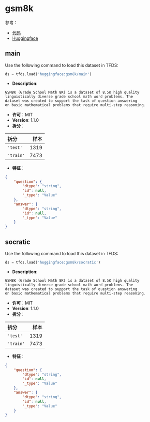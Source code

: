 # gsm8k

参考：

- [代码](https://github.com/huggingface/datasets/blob/master/datasets/gsm8k)
- [Huggingface](https://huggingface.co/datasets/gsm8k)

## main

Use the following command to load this dataset in TFDS:

```python
ds = tfds.load('huggingface:gsm8k/main')
```

- **Description**:

```
GSM8K (Grade School Math 8K) is a dataset of 8.5K high quality
linguistically diverse grade school math word problems. The
dataset was created to support the task of question answering
on basic mathematical problems that require multi-step reasoning.
```

- **许可**：MIT
- **Version**: 1.1.0
- **拆分**：

拆分 | 样本
:-- | --:
`'test'` | 1319
`'train'` | 7473

- **特征**：

```json
{
    "question": {
        "dtype": "string",
        "id": null,
        "_type": "Value"
    },
    "answer": {
        "dtype": "string",
        "id": null,
        "_type": "Value"
    }
}
```

## socratic

Use the following command to load this dataset in TFDS:

```python
ds = tfds.load('huggingface:gsm8k/socratic')
```

- **Description**:

```
GSM8K (Grade School Math 8K) is a dataset of 8.5K high quality
linguistically diverse grade school math word problems. The
dataset was created to support the task of question answering
on basic mathematical problems that require multi-step reasoning.
```

- **许可**：MIT
- **Version**: 1.1.0
- **拆分**：

拆分 | 样本
:-- | --:
`'test'` | 1319
`'train'` | 7473

- **特征**：

```json
{
    "question": {
        "dtype": "string",
        "id": null,
        "_type": "Value"
    },
    "answer": {
        "dtype": "string",
        "id": null,
        "_type": "Value"
    }
}
```
